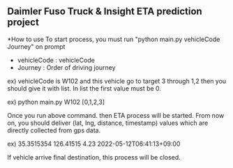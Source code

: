 ## Daimler Fuso Truck & Insight ETA prediction project

*How to use
To start process, you must run "python main.py vehicleCode Journey" on prompt
- vehicleCode : vehicleCode
- Journey : Order of driving journey

ex) vehicleCode is W102 and this vehicle go to target 3 through 1,2 then you should give it with list.
In list the first value must be 0.

ex) python main.py W102 [0,1,2,3]


Once you run above command. then ETA process will be started.
From now on, you should deliver (lat, lng, distance, timestamp) values which are directly collected from gps data.

ex) 35.3515354 126.41515 4.23 2022-05-12T06:41:13+09:00

If vehicle arrive final destination, this process will be closed.